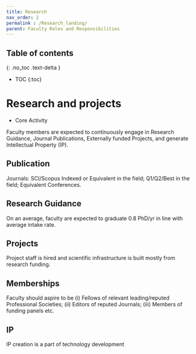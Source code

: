 ```yaml
---
title: Research
nav_order: 2
permalink : /Research_landing/
parent: Faculty Roles and Responsibilities
---
```


## Table of contents
{: .no_toc .text-delta } 
* TOC
{:toc}

# Research and projects

* Core Activity

Faculty members are expected to continuously engage in Research  Guidance, Journal Publications, Externally funded Projects, and generate Intellectual Property (IP). 

## Publication
Journals: SCI/Scopus Indexed or Equivalent in the field; Q1/Q2/Best in the field; Equivalent Conferences. 

## Research Guidance
On an average, faculty are expected to graduate 0.8 PhD/yr in line with average intake rate.

## Projects
Project staff is hired and scientific infrastructure is built mostly from research funding. 

## Memberships
Faculty should aspire to be  (i) Fellows of relevant leading/reputed  Professional Societies; (ii) Editors of reputed Journals; (iii) Members of funding panels etc.

## IP
IP creation is a part of technology development